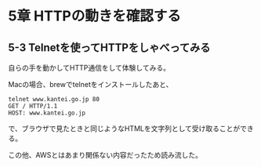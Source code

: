 # 5章 HTTPの動きを確認する

## 5-3 Telnetを使ってHTTPをしゃべってみる

自らの手を動かしてHTTP通信をして体験してみる。

Macの場合、brewでtelnetをインストールしたあと、

```
telnet www.kantei.go.jp 80
GET / HTTP/1.1
HOST: www.kantei.go.jp

```

で、ブラウザで見たときと同じようなHTMLを文字列として受け取ることができる。

この他、AWSとはあまり関係ない内容だったため読み流した。